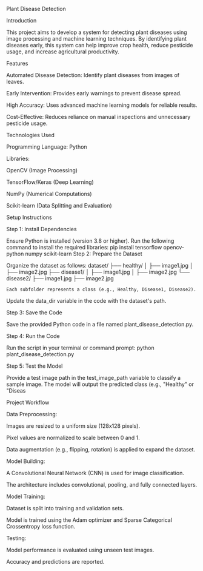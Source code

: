 Plant Disease Detection

Introduction

This project aims to develop a system for detecting plant diseases using image processing and machine learning techniques. By identifying plant diseases early, this system can help improve crop health, reduce pesticide usage, and increase agricultural productivity.

Features

Automated Disease Detection: Identify plant diseases from images of leaves.

Early Intervention: Provides early warnings to prevent disease spread.

High Accuracy: Uses advanced machine learning models for reliable results.

Cost-Effective: Reduces reliance on manual inspections and unnecessary pesticide usage.

Technologies Used

Programming Language: Python

Libraries:

OpenCV (Image Processing)

TensorFlow/Keras (Deep Learning)

NumPy (Numerical Computations)

Scikit-learn (Data Splitting and Evaluation)

Setup Instructions

Step 1: Install Dependencies

Ensure Python is installed (version 3.8 or higher).
Run the following command to install the required libraries:
pip install tensorflow opencv-python numpy scikit-learn
Step 2: Prepare the Dataset

Organize the dataset as follows:
  dataset/
├── healthy/
│   ├── image1.jpg
│   ├── image2.jpg
├── disease1/
│   ├── image1.jpg
│   ├── image2.jpg
└── disease2/
    ├── image1.jpg
    ├── image2.jpg

    Each subfolder represents a class (e.g., Healthy, Disease1, Disease2).

Update the data_dir variable in the code with the dataset's path.

Step 3: Save the Code

Save the provided Python code in a file named plant_disease_detection.py.

Step 4: Run the Code

Run the script in your terminal or command prompt:
  python plant_disease_detection.py

  Step 5: Test the Model

Provide a test image path in the test_image_path variable to classify a sample image. The model will output the predicted class (e.g., "Healthy" or "Diseas

Project Workflow

Data Preprocessing:

Images are resized to a uniform size (128x128 pixels).

Pixel values are normalized to scale between 0 and 1.

Data augmentation (e.g., flipping, rotation) is applied to expand the dataset.

Model Building:

A Convolutional Neural Network (CNN) is used for image classification.

The architecture includes convolutional, pooling, and fully connected layers.

Model Training:

Dataset is split into training and validation sets.

Model is trained using the Adam optimizer and Sparse Categorical Crossentropy loss function.

Testing:

Model performance is evaluated using unseen test images.

Accuracy and predictions are reported.

